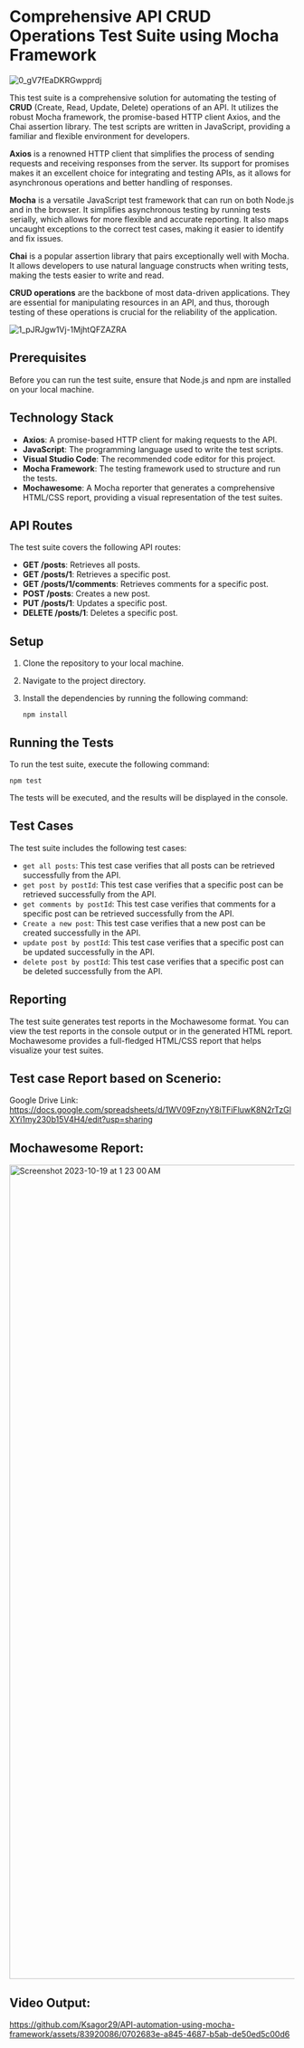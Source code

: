 # Comprehensive API CRUD Operations Test Suite using Mocha Framework
![0_gV7fEaDKRGwpprdj](https://github.com/KhorshedSagor/Api-automation-using-mocha-framework/assets/134398536/26187cd4-e6bc-4e82-b03f-94bce72384eb)

This test suite is a comprehensive solution for automating the testing of **CRUD** (Create, Read, Update, Delete) operations of an API. It utilizes the robust Mocha framework, the promise-based HTTP client Axios, and the Chai assertion library. The test scripts are written in JavaScript, providing a familiar and flexible environment for developers.


**Axios** is a renowned HTTP client that simplifies the process of sending requests and receiving responses from the server. Its support for promises makes it an excellent choice for integrating and testing APIs, as it allows for asynchronous operations and better handling of responses.


**Mocha** is a versatile JavaScript test framework that can run on both Node.js and in the browser. It simplifies asynchronous testing by running tests serially, which allows for more flexible and accurate reporting. It also maps uncaught exceptions to the correct test cases, making it easier to identify and fix issues.

**Chai** is a popular assertion library that pairs exceptionally well with Mocha. It allows developers to use natural language constructs when writing tests, making the tests easier to write and read.

**CRUD operations** are the backbone of most data-driven applications. They are essential for manipulating resources in an API, and thus, thorough testing of these operations is crucial for the reliability of the application.

![1_pJRJgw1Vj-1MjhtQFZAZRA](https://github.com/KhorshedSagor/Api-automation-using-mocha-framework/assets/134398536/040bb2ad-3e54-4065-a543-bd72c8022f9b)



## Prerequisites

Before you can run the test suite, ensure that Node.js and npm are installed on your local machine.

## Technology Stack

- **Axios**: A promise-based HTTP client for making requests to the API.
- **JavaScript**: The programming language used to write the test scripts.
- **Visual Studio Code**: The recommended code editor for this project.
- **Mocha Framework**: The testing framework used to structure and run the tests.
- **Mochawesome**: A Mocha reporter that generates a comprehensive HTML/CSS report, providing a visual representation of the test suites.

## API Routes

The test suite covers the following API routes:

- **GET /posts**: Retrieves all posts.
- **GET /posts/1**: Retrieves a specific post.
- **GET /posts/1/comments**: Retrieves comments for a specific post.
- **POST /posts**: Creates a new post.
- **PUT /posts/1**: Updates a specific post.
- **DELETE /posts/1**: Deletes a specific post.


## Setup

1. Clone the repository to your local machine.
2. Navigate to the project directory.
3. Install the dependencies by running the following command:

   ```
   npm install
   ```

## Running the Tests

To run the test suite, execute the following command:

```
npm test
```

The tests will be executed, and the results will be displayed in the console.

## Test Cases

The test suite includes the following test cases:

- `get all posts`: This test case verifies that all posts can be retrieved successfully from the API.
- `get post by postId`: This test case verifies that a specific post can be retrieved successfully from the API.
- `get comments by postId`: This test case verifies that comments for a specific post can be retrieved successfully from the API.
- `Create a new post`: This test case verifies that a new post can be created successfully in the API.
- `update post by postId`: This test case verifies that a specific post can be updated successfully in the API.
- `delete post by postId`: This test case verifies that a specific post can be deleted successfully from the API.



## Reporting

The test suite generates test reports in the Mochawesome format. You can view the test reports in the console output or in the generated HTML report. Mochawesome provides a full-fledged HTML/CSS report that helps visualize your test suites.


## Test case Report based on Scenerio:
Google Drive Link: https://docs.google.com/spreadsheets/d/1WV09FznyY8iTFiFluwK8N2rTzGlXYi1my230b15V4H4/edit?usp=sharing

## Mochawesome Report:

<img width="1440" alt="Screenshot 2023-10-19 at 1 23 00 AM" src="https://github.com/Ksagor29/API-automation-using-mocha-framework/assets/83920086/93c2dcad-d315-4abe-b671-d72c90799891">


## Video Output:




https://github.com/Ksagor29/API-automation-using-mocha-framework/assets/83920086/0702683e-a845-4687-b5ab-de50ed5c00d6




